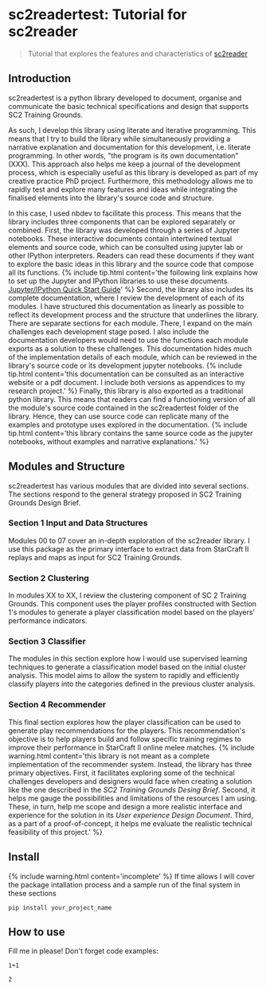 # sc2readertest: Tutorial for sc2reader
> Tutorial that explores the features and characteristics of <a href='https://github.com/ggtracker/sc2reader'>sc2reader</a>


## Introduction

sc2readertest is a python library developed to document, organise and communicate the basic technical specifications and design that supports SC2 Training Grounds.

As such, I develop this library using literate and iterative programming. This means that I try to build the library while simultaneously providing a narrative explanation and documentation for this development, i.e. literate programming. In other words, "the program is its own documentation" (XXX). This approach also helps me keep a journal of the development process, which is especially useful as this library is developed as part of my creative practice PhD project. Furthermore, this methodology allows me to rapidly test and explore many features and ideas while integrating the finalised elements into the library's source code and structure.

In this case, I used nbdev to facilitate this process. This means that the library includes three components that can be explored separately or combined. First, the library was developed through a series of Jupyter notebooks. These interactive documents contain intertwined textual elements and source code, which can be consulted using jupyter lab or other IPython interpreters. Readers can read these documents if they want to explore the basic ideas in this library and the source code that compose all its functions. 
{% include tip.html content='the following link explains how to set up the Jupyter and IPython libraries to use these documents. [Jupyter/IPython Quick Start Guide](https://jupyter-notebook-beginner-guide.readthedocs.io/en/latest/)' %}
Second, the library also includes its complete documentation, where I review the development of each of its modules. I have structured this documentation as linearly as possible to reflect its development process and the structure that underlines the library. There are separate sections for each module. There, I expand on the main challenges each development stage posed. I also include the documentation developers would need to use the functions each module exports as a solution to these challenges. This documentation hides much of the implementation details of each module, which can be reviewed in the library's source code or its development jupyter notebooks. 
{% include tip.html content='this documentation can be consulted as an interactive website or a pdf document. I include both versions as appendices to my research project.' %}
Finally, this library is also exported as a traditional python library. This means that readers can find a functioning version of all the module's source code contained in the sc2readertest folder of the library. Hence, they can use source code can replicate many of the examples and prototype uses explored in the documentation.
{% include tip.html content='this library contains the same source code as the jupyter notebooks, without examples and narrative explanations.' %}
## Modules and Structure

sc2readertest has various modules that are divided into several sections. The sections respond to the general strategy proposed in SC2 Training Grounds Design Brief. 

### Section 1 Input and Data Structures

Modules 00 to 07 cover an in-depth exploration of the sc2reader library. I use this package as the primary interface to extract data from StarCraft II replays and maps as input for SC2 Training Grounds.  

### Section 2 Clustering

In modules XX to XX, I review the clustering component of SC 2 Training Grounds. This component uses the player profiles constructed with Section 1's modules to generate a player classification model based on the players' performance indicators. 

### Section 3 Classifier

The modules in this section explore how I would use supervised learning techniques to generate a classification model based on the initial cluster analysis. This model aims to allow the system to rapidly and efficiently classify players into the categories defined in the previous cluster analysis.

### Section 4 Recommender

This final section explores how the player classification can be used to generate play recommendations for the players. This recommendation's objective is to help players build and follow specific training regimes to improve their performance in StarCraft II online melee matches.
{% include warning.html content='this library is not meant as a complete implementation of the recommender system. Instead, the library has three primary objectives. First, it facilitates exploring some of the technical challenges developers and designers would face when creating a solution like the one described in the *SC2 Training Grounds Desing Brief*. Second, it helps me gauge the possibilities and limitations of the resources I am using. These, in turn, help me scope and design a more realistic interface and experience for the solution in its *User experience Design Document*. Third, as a part of a proof-of-concept, it helps me evaluate the realistic technical feasibility of this project.' %} 

## Install
{% include warning.html content='incomplete' %}
If time allows I will cover the package intallation process and a sample run of the final system in these sections 

`pip install your_project_name`

## How to use

Fill me in please! Don't forget code examples:

```
1+1
```




    2


